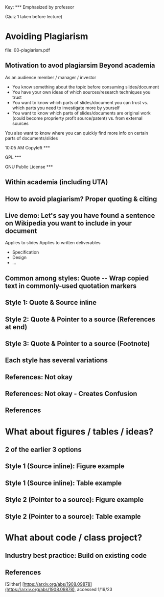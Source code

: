 Key: 
*** Emphasized by professor

(Quiz 1 taken before lecture)
# Avoiding Plagiarism
file: 00-plagiarism.pdf

## Motivation to avod plagiarsim Beyond academia

As an audience member / manager / investor
- You know something about the topic before consuming slides/document
- You have your own ideas of which sources/research techniques you trust
- You want to know which parts of slides/document you can trust
    vs. which parts you need to investigate more by yourself
- You want to know which parts of slides/documents are original work (could become proprierty profit source/patent)
    vs. from external sources

You also want to know where you can quickly find more info on certain parts of documents/slides

10:05 AM
Copyleft *** 

GPL ***

GNU Public License ***

## Within academia (including UTA)

## How to avoid plagiarism? Proper quoting & citing

## Live demo: Let's say you have found a sentence on Wikipedia you want to include in your document
Applies to slides
Applies to written deliverables
- Specification
- Design
- ...

## Common among styles: Quote -- Wrap copied text in commonly-used quotation markers

## Style 1: Quote & Source inline

## Style 2: Quote & Pointer to a source (References at end)

## Style 3: Quote & Pointer to a source (Footnote)

## Each style has several variations

## References: __Not okay__

## References: __Not okay__ - Creates Confusion

## References

# What about figures / tables / ideas?

## 2 of the earlier 3 options

## Style 1 (Source inline): Figure example

## Style 1 (Source inline): Table example

## Style 2 (Pointer to a source): Figure example

## Style 2 (Pointer to a source): Table example

# What about code / class project?

## Industry best practice: Build on existing code

## References
[Slither] [https://arxiv.org/abs/1908.09878](https://arxiv.org/abs/1908.09878), accessed 1/19/23